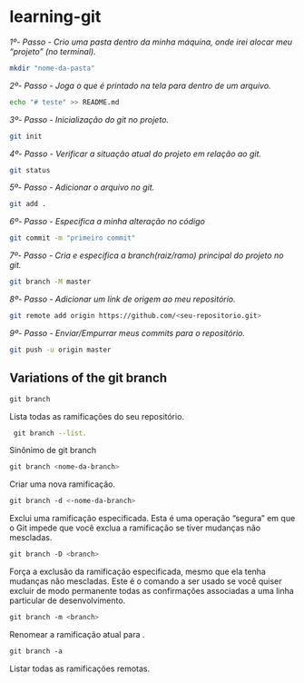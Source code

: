 # learning-git

_1º- Passo - Crio uma pasta dentro da minha máquina, onde irei alocar meu “projeto” (no terminal)._

```bash
mkdir "nome-da-pasta"
```

_2º- Passo - Joga o que é printado na tela para dentro de um arquivo._

```bash
echo "# teste" >> README.md
```

_3º- Passo - Inicialização do git no projeto._

```bash
git init
```

_4º- Passo - Verificar a situação atual do projeto em relação ao git._

```bash
git status
```

_5º- Passo - Adicionar o arquivo no git._

```bash
git add .
```

_6º- Passo - Especifica a minha alteração no código_

```bash
git commit -m "primeiro commit"
```

_7º- Passo - Cria e especifica a branch(raiz/ramo) principal do projeto no git._

```bash
git branch -M master
```

_8º- Passo - Adicionar um link de origem ao meu repositório._

```bash
git remote add origin https://github.com/<seu-repositorio.git>
```

_9º- Passo - Enviar/Empurrar meus commits para o repositório._

```bash
git push -u origin master
```

## Variations of the git branch

```bash
git branch
```

Lista todas as ramificações do seu repositório.

```bash
 git branch --list.
```

Sinônimo de git branch

```bash
git branch <nome-da-branch>
```

Criar uma nova ramificação.

```bash
git branch -d <-nome-da-branch>
```

Exclui uma ramificação especificada. Esta é uma operação “segura” em que o Git impede que você exclua a ramificação se tiver mudanças não mescladas.

```bash
git branch -D <branch>
```

Força a exclusão da ramificação especificada, mesmo que ela tenha mudanças não mescladas. Este é o comando a ser usado se você quiser excluir de modo permanente todas as confirmações associadas a uma linha particular de desenvolvimento.

```bash
git branch -m <branch>
```

Renomear a ramificação atual para .

```bash
git branch -a
```

Listar todas as ramificações remotas.

